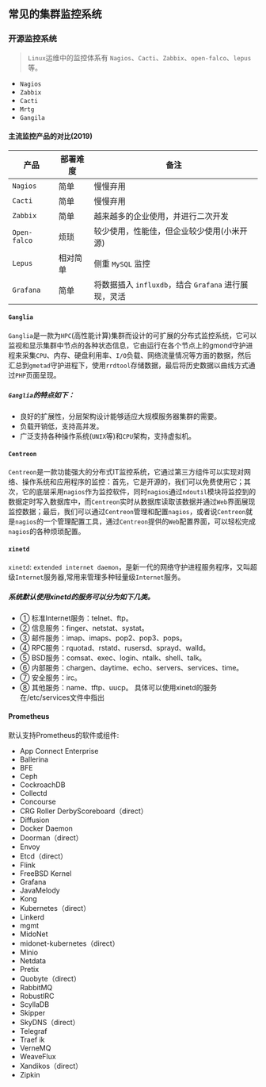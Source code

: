 
## 常见的集群监控系统

### 开源监控系统

> `Linux`运维中的监控体系有 `Nagios`、`Cacti`、`Zabbix`、`open-falco`、`lepus` 等。

- `Nagios`
- `Zabbix`
- `Cacti`
- `Mrtg`
- `Gangila`

#### 主流监控产品的对比(2019)

| 产品 | 部署难度 | 备注 |
| ---------- | -------- | ------------------------------------------------ |
| `Nagios` | 简单 | 慢慢弃用 |
| `Cacti` | 简单 | 慢慢弃用 |
| `Zabbix` | 简单 | 越来越多的企业使用，并进行二次开发 |
| `Open-falco` | 烦琐 | 较少使用，性能佳，但企业较少使用(小米开源) |
| `Lepus` | 相对简单 | 侧重 `MySQL` 监控 |
| `Grafana` | 简单 | 将数据插入 `influxdb`，结合 `Grafana` 进行展现，灵活 |

#### `Ganglia`

`Ganglia`是一款为`HPC`(高性能计算)集群而设计的可扩展的分布式监控系统，它可以监视和显示集群中节点的各种状态信息，它由运行在各个节点上的gmond守护进程来采集`CPU`、内存、硬盘利用率、`I/O`负载、网络流量情况等方面的数据，然后汇总到`gmetad`守护进程下，使用`rrdtool`存储数据，最后将历史数据以曲线方式通过`PHP`页面呈现。

##### `Ganglia`的特点如下：

- 良好的扩展性，分层架构设计能够适应大规模服务器集群的需要。
- 负载开销低，支持高并发。
- 广泛支持各种操作系统(`UNIX`等)和`CPU`架构，支持虚拟机。

#### `Centreon`

`Centreon`是一款功能强大的分布式IT监控系统，它通过第三方组件可以实现对网络、操作系统和应用程序的监控：首先，它是开源的，我们可以免费使用它；其次，它的底层采用`nagios`作为监控软件，同时`nagios`通过`ndoutil`模块将监控到的数据定时写入数据库中，而`Centreon`实时从数据库读取该数据并通过`Web`界面展现监控数据；最后，我们可以通过`Centreon`管理和配置`nagios`，或者说`Centreon`就是`nagios`的一个管理配置工具，通过`Centreon`提供的`Web`配置界面，可以轻松完成`nagios`的各种烦琐配置。

#### `xinetd`

`xinetd`: `extended internet daemon`，是新一代的网络守护进程服务程序，又叫超级`Internet`服务器,常用来管理多种轻量级`Internet`服务。

##### 系统默认使用xinetd的服务可以分为如下几类。
- ① 标准Internet服务：telnet、ftp。
- ② 信息服务：finger、netstat、systat。
- ③ 邮件服务：imap、imaps、pop2、pop3、pops。
- ④ RPC服务：rquotad、rstatd、rusersd、sprayd、walld。
- ⑤ BSD服务：comsat、exec、login、ntalk、shell、talk。
- ⑥ 内部服务：chargen、daytime、echo、servers、services、time。
- ⑦ 安全服务：irc。
- ⑧ 其他服务：name、tftp、uucp。
  具体可以使用xinetd的服务在/etc/services文件中指出

#### Prometheus

默认支持Prometheus的软件或组件:
- App Connect Enterprise
- Ballerina
- BFE
- Ceph
- CockroachDB
- Collectd
- Concourse
- CRG Roller DerbyScoreboard（direct）
- Diffusion
- Docker Daemon
- Doorman（direct）
- Envoy
- Etcd（direct）
- Flink
- FreeBSD Kernel
- Grafana
- JavaMelody
- Kong
- Kubernetes（direct）
- Linkerd
- mgmt
- MidoNet
- midonet-kubernetes（direct）
- Minio
- Netdata
- Pretix
- Quobyte（direct）
- RabbitMQ
- RobustIRC
- ScyllaDB
- Skipper
- SkyDNS（direct）
- Telegraf
- Traef ik
- VerneMQ
- WeaveFlux
- Xandikos（direct）
- Zipkin
